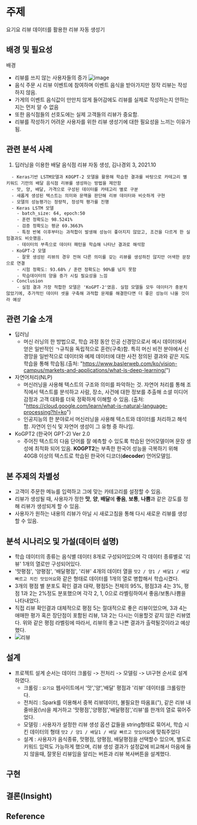 # 주제
요기요 리뷰 데이터를 활용한 리뷰 자동 생성기

## 배경 및 필요성
배경 
- 리뷰를 쓰지 않는 사용자들의 증가
![image](https://user-images.githubusercontent.com/72961952/203671799-ca03944b-f69a-4013-a198-263343b1ba48.png)
- 음식 주문 시 리뷰 이벤트에 참여하며 이벤트 음식을 받아가지만 정작 리뷰는 작성하지 않음.
- 가게의 이벤트 음식값이 만만치 않게 들어감에도 리뷰를 실제로 작성하는지 안하는지는 먼저 알 수 없음
- 또한 음식점들의 선호도에는 실제 고객들의 리뷰가 중요함.
- 리뷰를 작성하기 어려운 사용자를 위한 리뷰 생성기에 대한 필요성을 느끼는 이유가 됨.

## 관련 분석 사례
1) 딥러닝을 이용한 배달 음식점 리뷰 자동 생성, 김나경외 3, 2021.10
```
  - Keras기반 LSTM모델과 KOGPT-2 모델을 활용해 학습한 결과를 바탕으로 카테고리 별 키워드 기만의 배달 음식점 리뷰를 생성하는 방법을 제안함
  - 맛, 양, 배달, 가격으로 구성된 데이터를 카테고리 별로 구분
  - 새롭게 생성된 텍스트는 의미와 문맥을 판단해 리뷰 데이터와 비슷하게 구현
  - 모델의 성능평가는 정량적, 정성적 평가를 진행
  - Keras LSTM 모델
    - batch_size: 64, epoch:50
    - 훈련 정확도는 98.5241%
    - 검증 정확도는 평균 69.3663%
    - 특정 반복 이후부터는 과적합이 발생해 성능이 좋아지지 않았고, 조건을 다르게 한 실험결과도 비슷했음.
    - 데이터의 부족으로 데이터 패턴을 학습해 나타난 결과로 해석함
  - KoGPT-2 모델
    - 잘못 생성된 리뷰의 경우 전혀 다른 의미를 갖는 리뷰를 생성하진 않지만 어색한 문장으로 연결
    - 시험 정확도: 93.68% / 훈련 정확도는 90%를 넘지 못함
    - 학습데이터의 양을 증가 시킬 필요성을 느낌
  - Conclusion
    - 실험 결과 가장 적합한 모델은 'KoGPT-2'였음. 실험 모델들 모두 데이터가 충분치 않았기에, 추가적인 데이터 셋을 구축해 과적합 문제를 해결한다면 더 좋은 성능이 나올 것이라 예상
```

## 관련 기술 소개
  - 딥러닝
    - 머신 러닝의 한 방법으로, 학습 과정 동안 인공 신경망으로서 예시 데이터에서 얻은 일반적인 ㄱ규칙을 독립적으로 훈련(구축)함. 특히 머신 비전 분야에서 신경망을 일반적으로 데이터와 예제 데이터에 대한 사전 정의된 결과와 같은 지도 학습을 통해 학습됨.(출처: "https://www.baslerweb.com/ko/vision-campus/markets-and-applications/what-is-deep-learning/")
  - 자연어처리(NLP)
     - 머신러닝을 사용해 텍스트의 구조와 의미를 파악하는 것. 자연어 처리를 통해 조직에서 텍스트를 분석하고 사람, 장소, 사건에 대한 정보를 추출해 소셜 미디어 감정과 고객 대화를 더욱 정확하게 이해할 수 있음. (출처: "https://cloud.google.com/learn/what-is-natural-language-processing?hl=ko")
     - 인공지능의 한 분야로서 머신러닝을 사용해 텍스트와 데이터를 처리하고 해석함. 자연어 인식 및 자연어 생성이 그 유형 중 하나임.
  - KoGPT2 (한국어 GPT-2) Ver 2.0
    - 주어진 텍스트의 다음 단어를 잘 예측할 수 있도록 학습된 언어모델이며 문장 생성에 최적화 되어 있음. **KOGPT2**는 부족한 한국어 성능을 극복하기 위해 40GB 이상의 텍스트로 학습된 한국어 디코더(**decoder**) 언어모델임.
  
## 본 주제의 차별성
  - 고객이 주문한 메뉴를 입력하고 그에 맞는 카테고리를 설정할 수 있음.
  - 리뷰가 생성될 때, 사용자가 정한 **맛**, **양**, **배달**에 **좋음**, **보통**, **나쁨**과 같은 강도를 정해 리뷰가 생성되게 할 수 있음.
  - 사용자가 원하는 내용의 리뷰가 아닐 시 새로고침을 통해 다시 새로운 리뷰를 생성할 수 있음.

## 분석 시나리오 및 가설(데이터 설명)
  - 학습 데이터의 종류는 음식별 데이터 8개로 구성되어있으며 각 데이터 종류별로 '리뷰' 1개의 열로만 구성되어있다. 
  - '맛평점', '양평점', '배달평점', '리뷰' 4개의 데이터 열을 `맛2 / 양1 / 배달1 / 배달 빠르고 치킨 맛있어요`와 같은 형태로 데이터를 1개의 열로 병합해서 학습시켰다.
  - 3개의 평점 별 분포도 확인 결과 대략, 평점5는 전체의 95%, 평점3과 4는 3%, 평점 1과 2는 2%정도 분포했으며 각각 2, 1, 0으로 라벨링하여서 좋음/보통/나쁨을 나타내었다.
  - 직접 리뷰 확인결과 대체적으로 평점 5는 절대적으로 좋은 리뷰이었으며, 3과 4는 애매한 평가 혹은 장단점이 포함된 리뷰, 1과 2는 다시는 이용할것 같지 않은 리뷰였다. 위와 같은 평점 라벨링에 따라서, 리뷰의 좋고 나쁜 결과가 출력될것이라고 예상했다.
  - ![리뷰](https://user-images.githubusercontent.com/81501114/203679275-692c96d4-8a6e-4df4-bdd1-adb0da42dbf8.png)

## 설계
  - 프로젝트 설계 순서는 데이터 크롤링 -> 전처리 -> 모델링 -> UI구현 순서로 설계하였다. 
    - 크롤링 : `요기요` 웹사이트에서 '맛','양','배달' 평점과 '리뷰' 데이터를 크롤링한다.
    - 전처리 : Spark를 이용해서 중복 리뷰데이터, 불필요한 따옴표("), 같은 리뷰 내 줄바꿈(\n)을 제거하고 '맛평점','양평점','배달평점','리뷰'를 한개의 열로 묶어주었다.
    - 모델링 : 사용자가 설정한 리뷰 생성 옵션 값들을 string형태로 묶어서, 학습 시킨 데이터의 형태 `맛2 / 양1 / 배달1 / 배달 빠르고 맛있어요`에 맞춰주었다
    - 설계 : 사용자가 음식종류, 맛평점, 양평점, 배달평점을 선택할수 있으며, 별도로 키워드 입력도 가능하게 했으며, 리뷰 생성 결과가 설정값에 비교해서 마음에 들지 않을때, 잘못된 리뷰임을 알리는 버튼과 리뷰 복사버튼을 설계했다.
## 구현

## 결론(Insight)

## Reference
